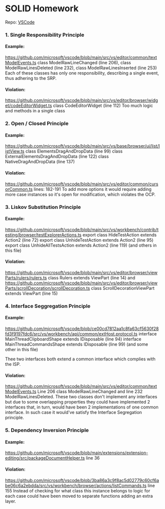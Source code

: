 # SOLID Homework

Repo: [VSCode](https://github.com/microsoft/vscode)

### 1. Single Responsibility Principle

#### Example: 
https://github.com/microsoft/vscode/blob/main/src/vs/editor/common/textModelEvents.ts
class ModelRawLineChanged (line 206), class ModelRawLinesDeleted (line 232), class ModelRawLinesInserted (line 253)
Each of these classes has only one responsibility, describing a single event, thus adhering to the SRP.

#### Violation:
https://github.com/microsoft/vscode/blob/main/src/vs/editor/browser/widget/codeEditorWidget.ts
class CodeEditorWidget (line 112)
Too much logic and methods in a single class


### 2. Open / Closed Principle

#### Example:
https://github.com/microsoft/vscode/blob/main/src/vs/base/browser/ui/list/listView.ts
class ElementsDragAndDropData (line 99)
class ExternalElementsDragAndDropData (line 122)
class NativeDragAndDropData (line 137)


#### Violation:
https://github.com/microsoft/vscode/blob/main/src/vs/editor/common/cursorCommon.ts
lines: 182-191
To add more options it would require adding more case instances so it's open for modification, which violates the OCP.

### 3. Liskov Substitution Principle

#### Example:
https://github.com/microsoft/vscode/blob/main/src/vs/workbench/contrib/testing/browser/testExplorerActions.ts
export class HideTestAction extends Action2 (line 72)
export class UnhideTestAction extends Action2 (line 95)
export class UnhideAllTestsAction extends Action2 (line 119)
(and others in this file)

#### Violation:
https://github.com/microsoft/vscode/blob/main/src/vs/editor/browser/viewParts/rulers/rulers.ts
class Rulers extends ViewPart (line 14)
and
https://github.com/microsoft/vscode/blob/main/src/vs/editor/browser/viewParts/scrollDecoration/scrollDecoration.ts
class ScrollDecorationViewPart extends ViewPart (line 15)

### 4. Interface Seggregation Principle

#### Example:
https://github.com/microsoft/vscode/blob/ce00cd7812aa1c8fa63cf5630f28fd3f9197fdc6/src/vs/workbench/api/common/extHost.protocol.ts
interface MainThreadClipboardShape extends IDisposable (line 94)
interface MainThreadCommandsShape extends IDisposable (line 99)
(and some other in this file)

Thee two interfaces both extend a common interface which complies with the ISP.

#### Violation:
https://github.com/microsoft/vscode/blob/main/src/vs/editor/common/textModelEvents.ts
Line 206 class ModelRawLineChanged and line 232 ModelRawLinesDeleted.
These two classes don't implement any interfaces but due to some overlapping properties they could have implemented 2 interfaces that, in turn, would have been 2 implementations of one common interface. In such case it would've satisfy the Interface Segregation principle.

### 5. Dependency Inversion Principle

#### Example:
https://github.com/microsoft/vscode/blob/main/extensions/extension-editing/src/packageDocumentHelper.ts
line 36

#### Violation:
https://github.com/microsoft/vscode/blob/3ba86a3c9f8ac5d02779c60cf6abe06c6a2ebdda/src/vs/workbench/browser/actions/listCommands.ts
line 155
Instead of checking for what class this instance belongs to logic for each case could have been moved to separate functions adding an extra layer.

